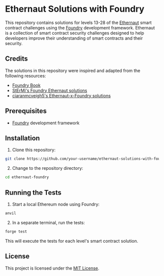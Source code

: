 # Ethernaut Solutions with Foundry

This repository contains solutions for levels 13-28 of the [Ethernaut](https://ethernaut.openzeppelin.com/) smart contract challenges using the [Foundry](https://github.com/gakonst/foundry) development framework. Ethernaut is a collection of smart contract security challenges designed to help developers improve their understanding of smart contracts and their security.

## Credits

The solutions in this repository were inspired and adapted from the following resources:

- [Foundry Book](https://gakonst.github.io/foundry/)
- [StErMi's Foundry Ethernaut solutions](https://github.com/StErMi/foundry-ethernaut/tree/main/test)
- [ciaranmcveigh5's Ethernaut-x-Foundry solutions](https://github.com/ciaranmcveigh5/ethernaut-x-foundry/tree/main/src)

## Prerequisites

- [Foundry](https://github.com/gakonst/foundry) development framework

## Installation

1. Clone this repository:

```bash
git clone https://github.com/your-username/ethernaut-solutions-with-foundry.git
```

2. Change to the repository directory:

```bash
cd ethernaut-foundry
```

## Running the Tests

1. Start a local Ethereum node using Foundry:

```bash
anvil
```

2. In a separate terminal, run the tests:

```bash
forge test
```

This will execute the tests for each level's smart contract solution.

## License

This project is licensed under the [MIT License](https://opensource.org/licenses/MIT).
